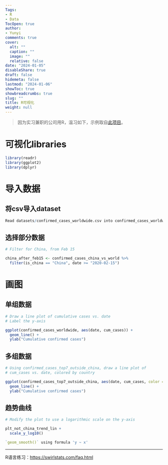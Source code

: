 ```yaml
---
Tags:
- R
- Data
TocOpen: true
author:
- Yunyi
comments: true
cover:
  alt: ""
  caption: ""
  image: ""
  relative: false
date: "2024-01-05"
disableShare: true
draft: false
hidemeta: false
lastmod: "2024-01-06"
showToc: true
showbreadcrumbs: true
slug: ""
title: R可视化
weight: null
---
```


> 因为实习兼职的公司用R，温习如下，示例取自[此项目](https://app.datacamp.com/workspace/w/980fb8cc-bfa9-4071-aea3-ca8b1e3a95a8/edit)。

# 可视化libraries

```R
library(readr)
library(ggplot2)
library(dplyr)
```

# 导入数据
## 将csv导入dataset

```R
Read datasets/confirmed_cases_worldwide.csv into confirmed_cases_worldwide
```

## 选择部分数据

```R
# Filter for China, from Feb 15

china_after_feb15 <- confirmed_cases_china_vs_world %>%
  filter(is_china == "China", date >= "2020-02-15")
```

# 画图

## 单组数据
```R
# Draw a line plot of cumulative cases vs. date
# Label the y-axis

ggplot(confirmed_cases_worldwide, aes(date, cum_cases)) +
  geom_line() +
  ylab("Cumulative confirmed cases")
```

## 多组数据

```R
# Using confirmed_cases_top7_outside_china, draw a line plot of
# cum_cases vs. date, colored by country

ggplot(confirmed_cases_top7_outside_china, aes(date, cum_cases, color = country)) +
  geom_line() +
  ylab("Cumulative confirmed cases")
```

## 趋势曲线

```R
# Modify the plot to use a logarithmic scale on the y-axis

plt_not_china_trend_lin +
  scale_y_log10()

`geom_smooth()` using formula 'y ~ x'
```

---

R语言练习：https://swirlstats.com/faq.html